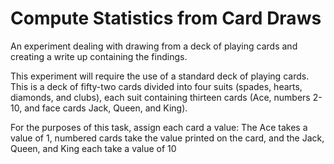 # Compute Statistics from Card Draws
An experiment dealing with drawing from a deck of playing cards and creating a write up containing the findings.  

This experiment will require the use of a standard deck of playing cards. This is a deck of fifty-two cards divided into four suits (spades, hearts, diamonds, and clubs), each suit containing thirteen cards (Ace, numbers 2-10, and face cards Jack, Queen, and King).  

For the purposes of this task, assign each card a value: The Ace takes a value of 1, numbered cards take the value printed on the card, and the Jack, Queen, and King each take a value of 10